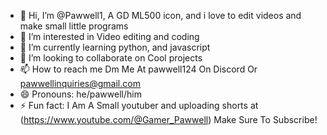 - 👋 Hi, I’m @Pawwell1, A GD ML500 icon, and i love to edit videos and make small little programs
- 👀 I’m interested in Video editing and coding
- 🌱 I’m currently learning python, and javascript
- 💞️ I’m looking to collaborate on Cool projects
- 📫 How to reach me Dm Me At pawwell124 On Discord Or pawwellinquiries@gmail.com
- 😄 Pronouns: he/pawwell/him
- ⚡ Fun fact: I Am A Small youtuber and uploading shorts at (https://www.youtube.com/@Gamer_Pawwell) Make Sure To Subscribe!
